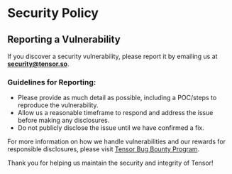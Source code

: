 # Security Policy

## Reporting a Vulnerability

If you discover a security vulnerability, please report it by emailing us at **security@tensor.so**. 

### Guidelines for Reporting:
- Please provide as much detail as possible, including a POC/steps to reproduce the vulnerability.
- Allow us a reasonable timeframe to respond and address the issue before making any disclosures.
- Do not publicly disclose the issue until we have confirmed a fix.

For more information on how we handle vulnerabilities and our rewards for responsible disclosures, please visit [Tensor Bug Bounty Program](https://tensor-hq.notion.site/PUBLIC-Tensor-Bug-Bounty-Program-879af2a47dc44a6993db15bf9d6ca795).

Thank you for helping us maintain the security and integrity of Tensor!
